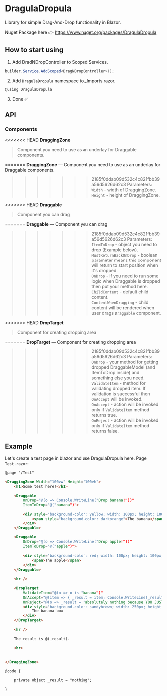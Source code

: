 # DragulaDropula
Library for simple Drag-And-Drop functionality in Blazor.

Nuget Package here 👉 https://www.nuget.org/packages/DragulaDropula

## How to start using
1) Add DradNDropController to Scoped Services.
```c#
builder.Service.AddScoped<DragNDropController>();
```
2) Add `DragulaDropula` namespace to _Imports.razor.
```c#
@using DragulaDropula
```
3) Done ✅


## API
### Components
<<<<<<< HEAD
**DraggingZone**
> Component you need to use as an underlay for Draggable components.

=======
**DraggingZone** — Component you need to use as an underlay for Draggable components.<br>
>>>>>>> 2185f0ddab09d532c4c821fbb39a56d5626d62c3
Parameters: <br>
`Width` - width of DraggingZone. <br>
`Height` - height of DraggingZone. <br>

<<<<<<< HEAD
**Draggable**
> Component you can drag

=======
**Draggable** — Component you can drag <br>
>>>>>>> 2185f0ddab09d532c4c821fbb39a56d5626d62c3
Parameters: <br>
`ItemToDrop` - object you need to drop (Example below). <br>
`MustReturnBackOnDrop` - boolean parameter means this component will return to start position when it's dropped. <br>
`OnDrop` - if you need to run some logic when Draggable is dropped then put your method here. <br>
`ChildContent` - default child content. <br>
`ContentWhenDragging` - child content will be rendered when user drags `Draggable` component. <br>

<<<<<<< HEAD
**DropTarget**
> Component for creating dropping area

=======
**DropTarget** — Component for creating dropping area <br>
>>>>>>> 2185f0ddab09d532c4c821fbb39a56d5626d62c3
Parameters: <br>
`OnDrop` - your method for getting dropped DraggableModel (and ItemToDrop inside) and something else you need. <br>
`ValidateItem` - method for validating dropped item. If validation is successful then `OnAccept` will be invoked. <br>
`OnAccept` - action will be invoked only if `ValidateItem` method returns true.<br>
`OnReject` - action will be invoked only if `ValidateItem` method returns false.<br>


## Example
Let's create a test page in blazor and use DragulaDropula here.
Page `Test.razor`:
```html
@page "/Test"

<DraggingZone Width="100vw" Height="100vh">
    <h1>Some test here!</h1>
    
    <Draggable
        OnDrop="@(o => Console.WriteLine("Drop banana!"))"
        ItemToDrop="@("banana")">
        
        <div style="background-color: yellow; width: 100px; height: 100px; color: white;">
            <span style="background-color: darkorange">The banana</span>
        </div>
    </Draggable>
    
    <Draggable
        OnDrop="@(o => Console.WriteLine("Drop apple!"))"
        ItemToDrop="@("apple")">
        
        <div style="background-color: red; width: 100px; height: 100px; color: white;">
            <span>The apple</span>
        </div>
    </Draggable>
    
    <hr />
    
    <DropTarget
        ValidateItem="@(o => o is "banana")"
        OnAccept="@(item => { _result = item; Console.WriteLine(_result); })"
        OnReject="@(o => _result = "absolutely nothing because YOU JUST CAN'T PUT APPLES IN THE BANANA BOX")">
        <div style="background-color: sandybrown; width: 250px; height: 250px; color: black;">
            The banana box
        </div>
    </DropTarget>
    
    <hr />
    
    The result is @(_result).
    
    <hr>
    
    
</DraggingZone>

@code {

    private object _result = "nothing";

}
```
